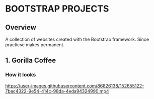 # BOOTSTRAP PROJECTS

## Overview

A collection of websites created with the Bootstrap framework. Since practicse makes permanent.

## 1. Gorilla Coffee

### How it looks


https://user-images.githubusercontent.com/86826138/152655122-7bac4322-9e54-414c-98da-4eda94324990.mp4

